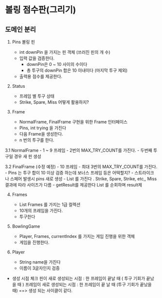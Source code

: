 # 볼링 점수판(그리기)

## 도메인 분리
1. Pins 볼링 핀
    - int downPin 을 가지는 핀 객체 (쓰러진 핀의 개 수)
    - 입력 값을 검증한다.
        + downPin은 0 ~ 10 사이의 수이다
        + 총 투구의 downPin 합은 10 이내이다 (마지막 투구 제외) 
    - 출력용 점수를 제공한다.

2. Status
    - 프레임 별 투구 상태 
    - Strike, Spare, Miss 어떻게 활용하지?
    
3. Frame
    - NormalFrame, FinalFrame 구현을 위한 Frame 인터페이스
    - Pins, int trying 을 가진다
    - 다음 Frame을 생성한다. 
    - n 번의 투구를 한다.
    
3.1 NormalFrame
    - 1 ~ 9 프레임
    - 2번의 MAX_TRY_COUNT를 가진다.
    - 두번째 투구일 경우 새 핀 생성
    
3.2 FinalFrame  (수정 예정)
    - 10 프레임
    - 최대 3번의 MAX_TRY_COUNT를 가진다.
    - Pins 는 투구 합이 10 이상 검증 하는데 보너스 프레임 등은 어떡할지?
    - 스트라이크나 스페어 발생시 pins 새로 생성
    - List<Status> 를 가진다 . Strike, Spare, Strike, etc,, Miss  결과에 따라 사이즈가 다름
    - getResult를 제공한다 List<Status> 를 순회하며 result제
    
4. Frames
    - List<Frame> Frames 를 가지는 1급 컬렉션
    - 10개의 프레임을 가진다.
    - 투구한다

5. BowlingGame
    - Player, Frames, currentIndex 를 가지는 게임 진행을 위한 객체 
    - 게임을 진행한다.
        
6. Player
    - String name을 가진다
    - 이름이 3글자인지 검증


* 생성 시점 체크 
핀이 새로 생성되는 시점 : 한 프레임이 끝날 때 ( 투구 기회가 끝났을 때 )
프레임이 새로 생성되는 시점 : 한 프레임이 끝 날 때  (투구 기회가 끝났을 때)
==> 생성 되는 사이클이 같다.

